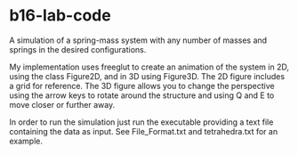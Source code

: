 # b16-lab-code
A simulation of a spring-mass system with any number of masses and springs in the desired configurations.

My implementation uses freeglut to create an animation of the system in 2D, using the class Figure2D, and in 3D using Figure3D.
The 2D figure includes a grid for reference.
The 3D figure allows you to change the perspective using the arrow keys to rotate around the structure and using Q and E to move closer or further away.

In order to run the simulation just run the executable providing a text file containing the data as input.
See  File_Format.txt and tetrahedra.txt for an example.
